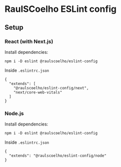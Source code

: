 # RaulSCoelho ESLint config

## Setup

### React (with Next.js)

Install dependencies:
```
npm i -D eslint @raulscoelho/eslint-config
```
Inside `.eslintrc.json`
```
{
  "extends": [
    "@raulscoelho/eslint-config/next", 
    "next/core-web-vitals"
  ]
}
```

### Node.js

Install dependencies:
```
npm i -D eslint @raulscoelho/eslint-config
```
Inside `.eslintrc.json`
```
{
  "extends": "@raulscoelho/eslint-config/node"
}
```